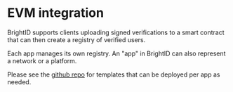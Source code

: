 # EVM integration
BrightID supports clients uploading signed verifications to a smart contract that can then create a registry of verified users.

Each app manages its own registry. An "app" in BrightID can also represent a network or a platform.

Please see the [github repo](https://github.com/BrightID/BrightID-SmartContract) for templates that can be deployed per app as needed.

